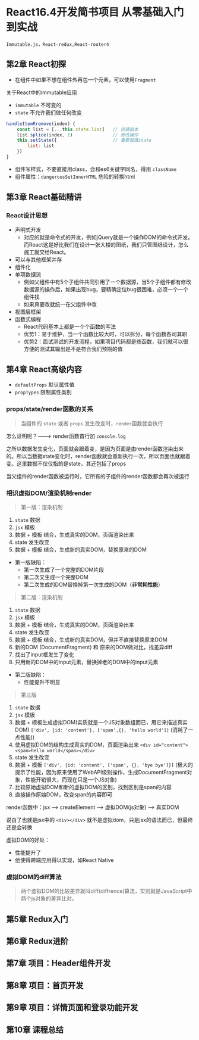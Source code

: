 # React16.4开发简书项目 从零基础入门到实战

    Immutable.js，React-redux,React-router4

## 第2章 React初探

* 在组件中如果不想在组件外再包一个元素，可以使用`Fragment`

关于React中的immutable应用

* `immutable` 不可变的
* `state` 不允许我们做任何改变

```js
handleItemRremove(index) {
    const list = [...this.state.list]   // 创建副本
    list.splice(index, 1)               // 修改操作
    this.setState({                     // 重新赋值state
        list: list
    })
}
```

* 组件写样式，不要直接用class，会和es6关键字同名，得用 `className`
* 组件属性：`dangerousSetInnerHTML` 危险的转换html

## 第3章 React基础精讲

### React设计思想

* 声明式开发
  * 对应的就是命令式的开发，例如jQuery就是一个操作DOM的命令式开发。而React这是好比我们在设计一张大楼的图纸，我们只管图纸设计，怎么施工就交给React。
* 可以与其他框架并存
* 组件化
* 单项数据流
  * 例如父组件中有5个子组件共同引用了一个数据源，当5个子组件都有修改数据源的操作后，如果出现bug，要精确定位bug很困难，必须一个一个组件找
  * 如果真要改就统一在父组件中改
* 视图层框架
* 函数式编程
  * React代码基本上都是一个个函数的写法
  * 优势1：易于维护，当一个函数比较大时，可以拆分，每个函数各司其职
  * 优势2：面试测试的开发流程，如果项目代码都是些函数，我们就可以很方便的测试其输出是不是符合我们预期的值

## 第4章 React高级内容

* `defaultProps` 默认属性值
* `propTypes`    限制属性类别

### props/state/render函数的关系

> 当组件的 `state` 或者 `props` 发生改变时，`render`函数就会执行

怎么证明呢？---> render函数首行加 `console.log`

之所以数据发生变化，页面就会跟着变，是因为页面是由render函数渲染出来的。所以当数据state变化时，render函数就会重新执行一次，所以页面也就跟着变。这里数据不仅仅指的是state，其还包括了props

当父组件的render函数被运行时，它所有的子组件的render函数都会再次被运行

### 相识虚拟DOM/渲染机制render

> 第一版：渲染机制

1. `state` 数据
2. `jsx` 模板
3. 数据 + 模板 结合，生成真实的DOM，页面渲染出来
4. state 发生改变
5. 数据 + 模板 结合，生成新的真实DOM，替换原来的DOM

* 第一版缺陷：
  * 第一次生成了一个完整的DOM片段
  * 第二次又生成一个完整DOM
  * 第二次生成的DOM替换掉第一次生成的DOM（**非常耗性能**）

> 第二版：渲染机制

1. `state` 数据
2. `jsx` 模板
3. 数据 + 模板 结合，生成真实的DOM，页面渲染出来
4. state 发生改变
5. 数据 + 模板 结合，生成新的真实DOM，但并不直接替换原来DOM
6. 新的DOM (DocumentFragment) 和 原来的DOM做对比，找差异diff
7. 找出了input框发生了变化
8. 只用新的DOM中的input元素，替换掉老的DOM中的input元素

* 第二版缺陷：
  * 性能提升不明显

> 第三版

1. `state` 数据
2. `jsx` 模板
3. 数据 + 模板生成虚拟DOM(实质就是一个JS对象数组而已，用它来描述真实DOM) `['div', {id: 'content'}, ['span',{}, 'hello world']]` (消耗了一点性能))
4. 使用虚拟DOM的结构生成真实的DOM，页面渲染出来 `<div id="content"><span>hello world</span></div>`
5. state 发生改变
6. 数据 + 模板 `['div', {id: 'content', ['span', {}, 'bye bye']}]` (极大的提示了性能，因为原来使用了WebAPI级别操作，生成DocumentFragment对象，性能开销很大，而现在只是一个JS对象)
7. 比较原始虚拟DOM和新的虚拟DOM的区别，找到区别是span的内容
8. 直接操作原始DOM，改变span的内容即可

render函数中：jsx --> createElement --> 虚拟DOM(js对象) --> 真实DOM

说白了也就是jsx中的 `<div></div>` 就不是虚拟dom，只是jsx的语法而已，但最终还是会转换

虚拟DOM的好处：

* 性能提升了
* 他使得跨端应用得以实现，如React Native

### 虚拟DOM的diff算法

> 两个虚拟DOM的比较差异就叫diff(diffrence)算法，实则就是JavaScript中两个js对象的差异比对。

## 第5章 Redux入门

## 第6章 Redux进阶

## 第7章 项目：Header组件开发

## 第8章 项目：首页开发

## 第9章 项目：详情页面和登录功能开发

## 第10章 课程总结
